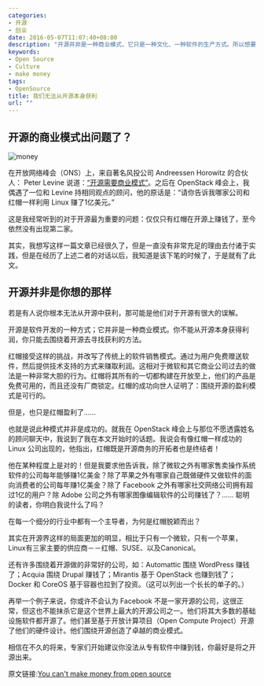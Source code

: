 ```yaml
---
categories:
- 开源
- 创业
date: 2016-05-07T11:07:40+08:00
description: "开源并非是一种商业模式，它只是一种文化、一种软件的生产方式。所以想要在开源中赚钱，必须去在商业模式上有所创新。"
keywords:
- Open Source
- Culture
- make money
tags:
- OpenSource
title: 我们无法从开源本身获利
url: ""
---
```


## 开源的商业模式出问题了？

![money](http://images.techhive.com/images/article/2016/05/money-100659960-primary.idge.jpg)

在开放网络峰会（ONS）上，来自著名风投公司 Andreessen Horowitz 的合伙人： Peter Levine 说道：[“开源需要商业模式”](https://www.linux.com/news/software-eating-networking-facebook-says-yes)。之后在 OpenStack 峰会上，我偶遇了一位和 Levine 持相同观点的顾问，他的原话是：“请你告诉我哪家公司和红帽一样利用 Linux 赚了1亿美元。”

这是我经常听到的对于开源最为重要的问题：仅仅只有红帽在开源上赚钱了，至今依然没有出现第二家。

其实，我想写这样一篇文章已经很久了，但是一直没有非常充足的理由去付诸于实践，但是在经历了上述二者的对话以后，我知道是该下笔的时候了，于是就有了此文。

## 开源并非是你想的那样

若是有人说你根本无法从开源中获利，那可能是他们对于开源有很大的误解。

开源是软件开发的一种方式；它并非是一种商业模式。你不能从开源本身获得利润，你只能去围绕着开源去寻找获利的方法。

红帽接受这样的挑战，并改写了传统上的软件销售模式。通过为用户免费赠送软件，然后提供技术支持的方式来赚取利润。这相对于微软和其它商业公司过去的做法是一种非常大胆的行为。红帽将其所有的一切都构建在开放至上，他们的产品是免费可用的，而且还没有厂商锁定。红帽的成功向世人证明了：围绕开源的盈利模式是可行的。

但是，也只是红帽盈利了......

也就是说此种模式并非是成功的。就我在 OpenStack 峰会上与那位不愿透露姓名的顾问聊天中，我说到了我在本文开始时的话题。我说会有像红帽一样成功的 Linux 公司出现的，他指出，红帽既是开源商务的开拓者也是终结者！

他在某种程度上是对的！但是我要求他告诉我，除了微软之外有哪家售卖操作系统软件的公司每年能够赚1亿美金？除了苹果之外有哪家自己既做硬件又做软件的面向消费者的公司每年赚1亿美金？除了 Facebook 之外有哪家社交网络公司拥有超过1亿的用户？除 Adobe 公司之外有哪家图像编辑软件的公司赚钱了？...... 聪明的读者，你明白我说什么了吗？

在每一个细分的行业中都有一个主导者，为何是红帽脱颖而出？

其实在开源界这样的局面更加的明显，相比于只有一个微软，只有一个苹果，Linux有三家主要的供应商－－红帽、SUSE、以及Canonical。

还有许多围绕着开源做的非常好的公司，如：Automattic 围绕 WordPress 赚钱了；Acquia 围绕 Drupal 赚钱了；Mirantis 基于 OpenStack 也赚到钱了；Docker 和 CoreOS 基于容器也拉到了投资。（这可以列出一个长长的单子的。）

再举一个例子来说，你或许不会认为 Facebook 不是一家开源的公司，这很正常，但这也不能抹杀它是这个世界上最大的开源公司之一。他们将其大多数的基础设施软件都开源了。他们甚至基于开放计算项目（Open Compute Project）开源了他们的硬件设计。他们围绕开源创造了卓越的商业模式。

相信在不久的将来，专家们开始建议你没法从专有软件中赚到钱，你最好是将之开源出来。

原文链接:[You can't make money from open source](http://www.cio.com/article/3067352/linux/you-cant-make-money-from-open-source.html)
